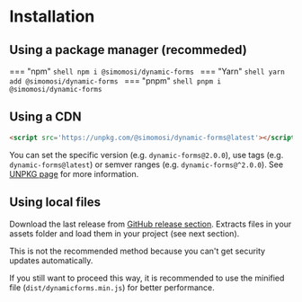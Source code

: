 # Installation
## Using a package manager (recommeded)

=== "npm"
    ```shell
    npm i @simomosi/dynamic-forms
    ```
=== "Yarn"
    ```shell
    yarn add @simomosi/dynamic-forms
    ```
=== "pnpm"
    ```shell
    pnpm i @simomosi/dynamic-forms
    ```

## Using a CDN

```html
<script src='https://unpkg.com/@simomosi/dynamic-forms@latest'></script>
```

You can set the specific version (e.g. `dynamic-forms@2.0.0`), use tags (e.g. `dynamic-forms@latest`) or semver ranges (e.g. `dynamic-forms@^2.0.0`).
See [UNPKG page](https://www.unpkg.com/) for more information.

## Using local files
Download the last release from [GitHub release section](https://github.com/simomosi/dynamic-forms/releases). Extracts files in your assets folder and load them in your project (see next section).

This is not the recommended method because you can't get security updates automatically.

If you still want to proceed this way, it is recommended to use the minified file (`dist/dynamicforms.min.js`) for better performance.
